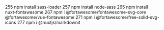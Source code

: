   255  npm install sass-loader
  257  npm install node-sass
  265  npm install nuxt-fontawesome
  267  npm i @fortawesome/fontawesome-svg-core @fortawesome/vue-fontawesome
  271  npm i @fortawesome/free-solid-svg-icons
  277  npm i @nuxtjs/markdownit
